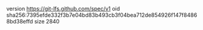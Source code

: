 version https://git-lfs.github.com/spec/v1
oid sha256:7395efde332f3b7e04bd83b493cb3f04bea712de854926f147f84868bd38effd
size 2840
